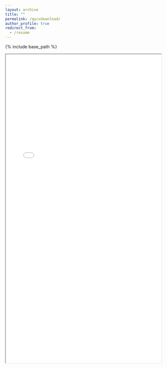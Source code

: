 ```yaml
---
layout: archive
title: ""
permalink: /qycvdownload/
author_profile: true
redirect_from:
  - /resume
---
```


{% include base_path %}
<html>
  <body>
    <iframe src="/files/qycv.pdf" width="100%" height="1000px">
      <p>This browser does not support PDFs. Please download the PDF to view it: <a href="/files/qycv.pdf">Download PDF</a>.</p>
    </iframe>
  </body>
</html>
